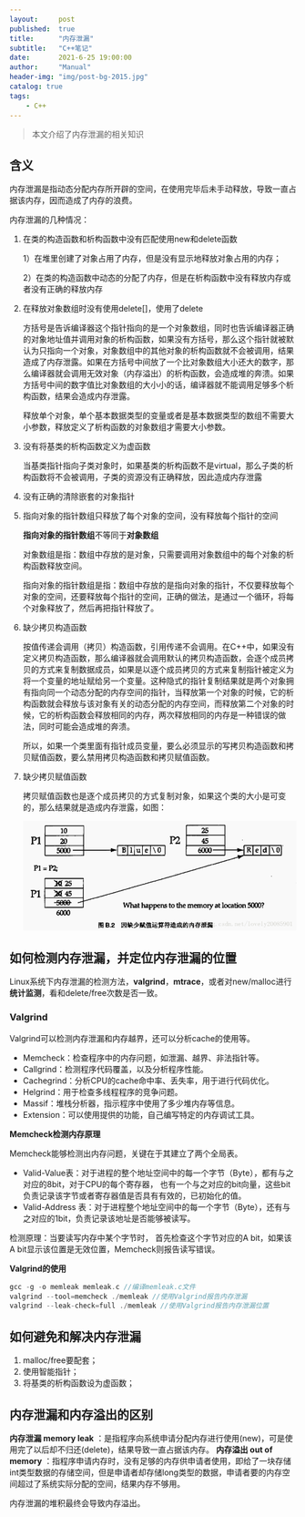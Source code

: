 ```yaml
---
layout:     post
published:  true
title:      "内存泄漏"
subtitle:   "C++笔记"
date:       2021-6-25 19:00:00
author:     "Manual"
header-img: "img/post-bg-2015.jpg"
catalog: true
tags:
    - C++
---
```


> 本文介绍了内存泄漏的相关知识

## 含义

内存泄漏是指动态分配内存所开辟的空间，在使用完毕后未手动释放，导致一直占据该内存，因而造成了内存的浪费。

内存泄漏的几种情况：

1. 在类的构造函数和析构函数中没有匹配使用new和delete函数

   1）在堆里创建了对象占用了内存，但是没有显示地释放对象占用的内存；

   2）在类的构造函数中动态的分配了内存，但是在析构函数中没有释放内存或者没有正确的释放内存

2. 在释放对象数组时没有使用delete\[\]，使用了delete

   方括号是告诉编译器这个指针指向的是一个对象数组，同时也告诉编译器正确的对象地址值并调用对象的析构函数，如果没有方括号，那么这个指针就被默认为只指向一个对象，对象数组中的其他对象的析构函数就不会被调用，结果造成了内存泄露。如果在方括号中间放了一个比对象数组大小还大的数字，那么编译器就会调用无效对象（内存溢出）的析构函数，会造成堆的奔溃。如果方括号中间的数字值比对象数组的大小小的话，编译器就不能调用足够多个析构函数，结果会造成内存泄露。

   释放单个对象，单个基本数据类型的变量或者是基本数据类型的数组不需要大小参数，释放定义了析构函数的对象数组才需要大小参数。

3. 没有将基类的析构函数定义为虚函数

   当基类指针指向子类对象时，如果基类的析构函数不是virtual，那么子类的析构函数将不会被调用，子类的资源没有正确释放，因此造成内存泄露

4. 没有正确的清除嵌套的对象指针

5. 指向对象的指针数组只释放了每个对象的空间，没有释放每个指针的空间

   **指向对象的指针数组**不等同于**对象数组**

   对象数组是指：数组中存放的是对象，只需要调用对象数组中的每个对象的析构函数释放空间。

   指向对象的指针数组是指：数组中存放的是指向对象的指针，不仅要释放每个对象的空间，还要释放每个指针的空间，正确的做法，是通过一个循环，将每个对象释放了，然后再把指针释放了。

6. 缺少拷贝构造函数

   按值传递会调用（拷贝）构造函数，引用传递不会调用。在C++中，如果没有定义拷贝构造函数，那么编译器就会调用默认的拷贝构造函数，会逐个成员拷贝的方式来复制数据成员，如果是以逐个成员拷贝的方式来复制指针被定义为将一个变量的地址赋给另一个变量。这种隐式的指针复制结果就是两个对象拥有指向同一个动态分配的内存空间的指针，当释放第一个对象的时候，它的析构函数就会释放与该对象有关的动态分配的内存空间，而释放第二个对象的时候，它的析构函数会释放相同的内存，两次释放相同的内存是一种错误的做法，同时可能会造成堆的奔溃。

   所以，如果一个类里面有指针成员变量，要么必须显示的写拷贝构造函数和拷贝赋值函数，要么禁用拷贝构造函数和拷贝赋值函数。

7. 缺少拷贝赋值函数

   拷贝赋值函数也是逐个成员拷贝的方式复制对象，如果这个类的大小是可变的，那么结果就是造成内存泄露，如图：

   ![因缺少赋值运算符造成的内存泄漏](/img/img-post/因缺少赋值运算符造成的内存泄漏.png)

## 如何检测内存泄漏，并定位内存泄漏的位置

Linux系统下内存泄漏的检测方法，**valgrind**，**mtrace**，或者对new/malloc进行**统计监测**，看和delete/free次数是否一致。

### Valgrind

Valgrind可以检测内存泄漏和内存越界，还可以分析cache的使用等。

- Memcheck：检查程序中的内存问题，如泄漏、越界、非法指针等。
- Callgrind：检测程序代码覆盖，以及分析程序性能。
- Cachegrind：分析CPU的cache命中率、丢失率，用于进行代码优化。
- Helgrind：用于检查多线程程序的竞争问题。
- Massif：堆栈分析器，指示程序中使用了多少堆内存等信息。
- Extension：可以使用提供的功能，自己编写特定的内存调试工具。

**Memcheck检测内存原理**

Memcheck能够检测出内存问题，关键在于其建立了两个全局表。

- Valid-Value表：对于进程的整个地址空间中的每一个字节（Byte），都有与之对应的8bit，对于CPU的每个寄存器， 也有一个与之对应的bit向量，这些bit负责记录该字节或者寄存器值是否具有有效的，已初始化的值。
- Valid-Address 表：对于进程整个地址空间中的每一个字节（Byte），还有与之对应的1bit，负责记录该地址是否能够被读写。

检测原理：当要读写内存中某个字节时， 首先检查这个字节对应的A bit，如果该A bit显示该位置是无效位置，Memcheck则报告读写错误。

**Valgrind的使用**

```c++
gcc -g -o memleak memleak.c //编译memleak.c文件
valgrind --tool=memcheck ./memleak //使用Valgrind报告内存泄漏
valgrind --leak-check=full ./memleak //使用Valgrind报告内存泄漏位置
```

## 如何避免和解决内存泄漏

1. malloc/free要配套；
2. 使用智能指针；
3. 将基类的析构函数设为虚函数；

## 内存泄漏和内存溢出的区别

**内存泄漏 memory leak** ：是指程序向系统申请分配内存进行使用(new)，可是使用完了以后却不归还(delete)，结果导致一直占据该内存。
**内存溢出 out of memory** ：指程序申请内存时，没有足够的内存供申请者使用，即给了一块存储int类型数据的存储空间，但是申请者却存储long类型的数据，申请者要的内存空间超过了系统实际分配的空间，结果内存不够用。

内存泄漏的堆积最终会导致内存溢出。
